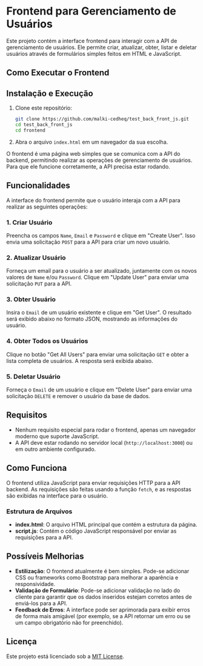 # Frontend para Gerenciamento de Usuários

Este projeto contém a interface frontend para interagir com a API de gerenciamento de usuários. Ele permite criar, atualizar, obter, listar e deletar usuários através de formulários simples feitos em HTML e JavaScript.

## Como Executar o Frontend

## Instalação e Execução
1. Clone este repositório:
   ```sh
   git clone https://github.com/malki-cedheq/test_back_front_js.git
   cd test_back_front_js
   cd frontend
   ```

2. Abra o arquivo `index.html` em um navegador da sua escolha.

O frontend é uma página web simples que se comunica com a API do backend, permitindo realizar as operações de gerenciamento de usuários. Para que ele funcione corretamente, a API precisa estar rodando.

## Funcionalidades

A interface do frontend permite que o usuário interaja com a API para realizar as seguintes operações:

### 1. Criar Usuário
Preencha os campos `Name`, `Email` e `Password` e clique em "Create User". Isso envia uma solicitação `POST` para a API para criar um novo usuário.

### 2. Atualizar Usuário
Forneça um email para o usuário a ser atualizado, juntamente com os novos valores de `Name` e/ou `Password`. Clique em "Update User" para enviar uma solicitação `PUT` para a API.

### 3. Obter Usuário
Insira o `Email` de um usuário existente e clique em "Get User". O resultado será exibido abaixo no formato JSON, mostrando as informações do usuário.

### 4. Obter Todos os Usuários
Clique no botão "Get All Users" para enviar uma solicitação `GET` e obter a lista completa de usuários. A resposta será exibida abaixo.

### 5. Deletar Usuário
Forneça o `Email` de um usuário e clique em "Delete User" para enviar uma solicitação `DELETE` e remover o usuário da base de dados.

## Requisitos

- Nenhum requisito especial para rodar o frontend, apenas um navegador moderno que suporte JavaScript.
- A API deve estar rodando no servidor local (`http://localhost:3000`) ou em outro ambiente configurado.

## Como Funciona

O frontend utiliza JavaScript para enviar requisições HTTP para a API backend. As requisições são feitas usando a função `fetch`, e as respostas são exibidas na interface para o usuário.

### Estrutura de Arquivos

- **index.html**: O arquivo HTML principal que contém a estrutura da página.
- **script.js**: Contém o código JavaScript responsável por enviar as requisições para a API.

## Possíveis Melhorias

- **Estilização**: O frontend atualmente é bem simples. Pode-se adicionar CSS ou frameworks como Bootstrap para melhorar a aparência e responsividade.
- **Validação de Formulário**: Pode-se adicionar validação no lado do cliente para garantir que os dados inseridos estejam corretos antes de enviá-los para a API.
- **Feedback de Erros**: A interface pode ser aprimorada para exibir erros de forma mais amigável (por exemplo, se a API retornar um erro ou se um campo obrigatório não for preenchido).

## Licença

Este projeto está licenciado sob a [MIT License](https://opensource.org/licenses/MIT).

